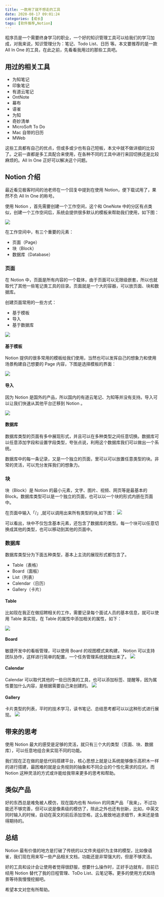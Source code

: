 ```yaml
---
title: 一款用了就不想走的工具
date: 2020-08-17 09:01:24
categories: [成长]
tags: [软件推荐,Notion]
---
```


程序员是一个需要终身学习的职业，一个好的知识管理工具可以给我们的学习加成，对我来说，知识管理分为：笔记、Todo List、日历 等。本文要推荐的是一款 All In One 的工具，在此之前，先看看我用过的那些工具吧。

<!--more-->

## 用过的相关工具

* 为知笔记
* 印象笔记
* 有道云笔记
* OntNote
* 幕布
* 语雀
* 为知
* 奇妙清单
* MicroSoft To Do
* Mac 自带的日历
* MWeb

这些工具都有自己的优点，但或多或少也有自己短板，本文中就不做详细的比较了。之前一直都是多工具配合来使用，在各种不同的工具中进行来回切换还是比较麻烦的。All In One 正好可以解决这个问题。

## Notion 介绍

最近看见极客时间的池老师在一个回复中提到在使用 Notion，便下载试用了，果然不负 All In One 的称号。

使用 Notion ，首先需要创建一个工作空间，这个和 OneNote 中的分区有点类似，创建一个工作空间后，系统会提供很多默认的模板来帮助我们使用，如下图：

![](https://cdn.jsdelivr.net/gh/oec2003/hblog-images/img/202201292113450.jpg)

在工作空间中，有三个重要的元素：

* 页面（Page）
* 块（Block）
* 数据库（Database）

### 页面

在 Notion 中，页面是所有内容的一个载体，由于页面可以无限级嵌套，所以也就取代了其他一些笔记类工具的目录。页面就是一个大的容器，可以放页面、块和数据库。

创建页面常用的一些方式：

* 基于模板
* 导入
* 基于数据库

![](https://cdn.jsdelivr.net/gh/oec2003/hblog-images/img/202201292115017.jpg)

#### 基于模板

Notion 提供的很多常用的模板给我们使用，当然也可以发挥自己的想象力和使用场景构建自己想要的 Page 内容，下图是选择模板的界面：

![](https://cdn.jsdelivr.net/gh/oec2003/hblog-images/img/202201292115592.jpg)

#### 导入

因为 Notion 是国外的产品，所以国内的有道云笔记、为知等并没有支持。导入可以让我们快速从其他平台迁移到 Notion 。

![](https://cdn.jsdelivr.net/gh/oec2003/hblog-images/img/202201292115990.jpg)

#### 数据库

数据库类型的页面有多中展现形式，并且可以在多种类型之间任意切换。数据库可以任意添加字段和设置字段类型，夸张点说，利用这个数据库我们可以做出一个系统。

数据库中的每一条记录，又是一个独立的页面，里可以可以放置任意类型的块。非常的灵活，可以充分发挥我们的想象力。

### 块

块（Block）是 Notion 的最小元素，文字、图片、视频、网页等是最基本的 Block。数据库类型可以是一个独立的页面，也可以以一个块的形式内嵌在页面中。

在页面中输入「/」,就可以调用出来所有类型的块,如下图：
![](https://cdn.jsdelivr.net/gh/oec2003/hblog-images/img/202201292116492.jpg)

可以看出，块中不仅包含基本元素，还包含了数据库的类型。每一个块可以任意切换成其他的类型，也可以移动到其他的页面中。

### 数据库

数据库类型分为下面五种类型，基本上主流的展现形式都包含了。

* Table（表格）
* Board（面板）
* List（列表）
* Calendar（日历）
* Gallery（卡片）

#### Table

比如现在我正在做招聘相关的工作，需要记录每个面试人员的基本信息，就可以使用 Table 来实现，在 Table 的属性中添加相关的属性，如下：

![](https://cdn.jsdelivr.net/gh/oec2003/hblog-images/img/202201292116160.jpg)

#### Board

敏捷开发中的看板管理，可以使用 Board 的视图模式来构建， Notion 可以支持团队协作，这样进行简单的配置，一个任务管理系统就做出来了。
![](https://cdn.jsdelivr.net/gh/oec2003/hblog-images/img/202201292116613.jpg)

#### Calendar

Calendar 可以取代其他的一些日历类的工具，也可以添加标签、提醒等，因为属性要加什么内容，是根据需要自己来创建的。
![](https://cdn.jsdelivr.net/gh/oec2003/hblog-images/img/202201292117857.jpg)

#### Gallery

卡片类型的列表，平时的技术学习，读书笔记、总结思考都可以以这种形式进行展现。
![](https://cdn.jsdelivr.net/gh/oec2003/hblog-images/img/202201292117074.jpg)


## 带来的思考

使用 Notion 最大的感受是足够的灵活，就只有三个大的类型（页面、块、数据库），可以任意地组合来实现不同的功能。

我们现在正在做的是低代码搭建平台，核心思想上就是让系统能够像乐高积木一样的进行搭建，最困难的就是业务规则的抽象和不同企业的个性化需求的应对。而 Notion 这种灵活的方式或许能给我带来更多的思考和帮助。

## 类似产品

好的东西总是难免被人模仿，现在国内也有 Notion 的同类产品 「我来」，不过功能还不够完善，但可以说是像素级的模仿了，除此之外也还有创新，比如，中英文同时输入的时候，自动在英文的前后添加空格，这么极致地追求细节，未来还是值得期待的。

## 总结

Notion 最有价值的地方是打破了传统的以文件夹组织为主体的模型，比如像语雀，我们现在用来写一些产品相关文档，功能还是非常强大的，但是不够灵活。

好的工具和设计会让使用者觉得很舒服，想要什么操作时，正好手边就有，目前已经用 Notion 替代了我的日程管理、ToDo List、云笔记等。更多的使用方式和场景等待我慢慢挖掘吧。

希望本文对您有所帮助。

